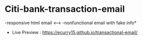 # Citi-bank-transaction-email
-responsive html email
<-->
-nonfunctional email with fake info*
- Live Preview : https://ecurry15.github.io/transactional-email/
